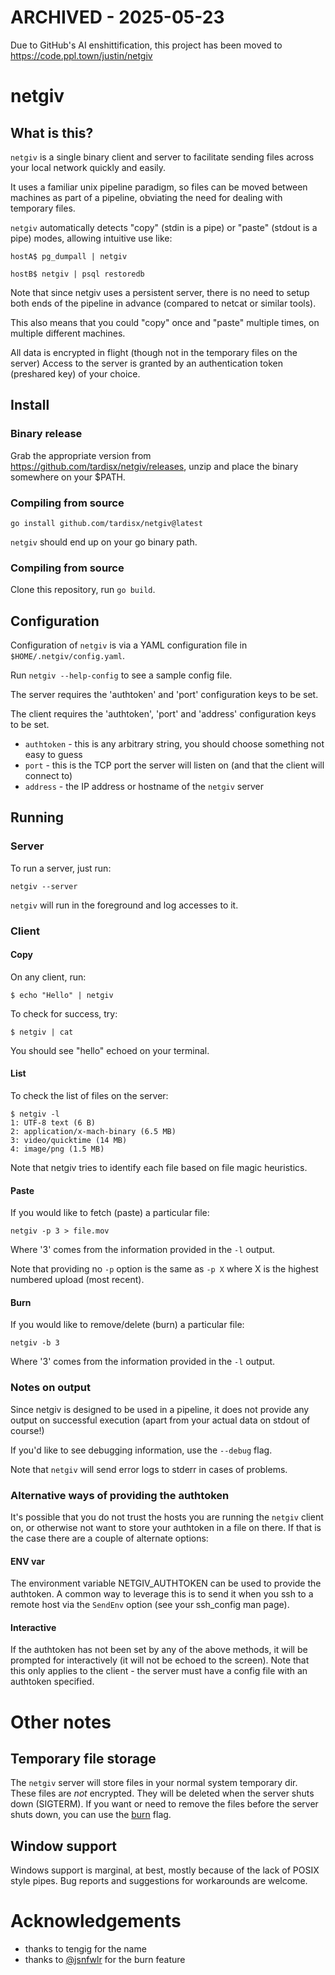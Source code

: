 # ARCHIVED - 2025-05-23

Due to GitHub's AI enshittification, this project has been moved to https://code.ppl.town/justin/netgiv

# netgiv

## What is this?

`netgiv` is a single binary client and server to facilitate sending files across
your local network quickly and easily.

It uses a familiar unix pipeline paradigm, so files can be moved between machines
as part of a pipeline, obviating the need for dealing with temporary files.

`netgiv` automatically detects "copy" (stdin is a pipe) or "paste" (stdout is a
pipe) modes, allowing intuitive use like:

    hostA$ pg_dumpall | netgiv

    hostB$ netgiv | psql restoredb

Note that since netgiv uses a persistent server, there is no need to setup both ends
of the pipeline in advance (compared to netcat or similar tools).

This also means that you could "copy" once and "paste" multiple times, on
multiple different machines.

All data is encrypted in flight (though not in the temporary files on the server)
Access to the server is granted by an authentication token (preshared key) of your
choice.

## Install

### Binary release

Grab the appropriate version from https://github.com/tardisx/netgiv/releases, unzip
and place the binary somewhere on your $PATH.

### Compiling from source

    go install github.com/tardisx/netgiv@latest

`netgiv` should end up on your go binary path.

### Compiling from source

Clone this repository, run `go build`.

## Configuration

Configuration of `netgiv` is via a YAML configuration file in
`$HOME/.netgiv/config.yaml`.

Run `netgiv --help-config` to see a sample config file.

The server requires the 'authtoken' and 'port' configuration keys to be set.

The client requires the 'authtoken', 'port' and 'address' configuration keys to be 
set.

* `authtoken` - this is any arbitrary string, you should choose something not easy to
  guess
* `port` - this is the TCP port the server will listen on (and that the client will
  connect to)
* `address` - the IP address or hostname of the `netgiv` server

## Running


### Server

To run a server, just run:

    netgiv --server

`netgiv` will run in the foreground and log accesses to it.

### Client

#### Copy

On any client, run:

    $ echo "Hello" | netgiv

To check for success, try:

    $ netgiv | cat

You should see "hello" echoed on your terminal.

#### List

To check the list of files on the server:

    $ netgiv -l
    1: UTF-8 text (6 B)
    2: application/x-mach-binary (6.5 MB)
    3: video/quicktime (14 MB)
    4: image/png (1.5 MB)

Note that netgiv tries to identify each file based on file magic heuristics.

#### Paste

If you would like to fetch (paste) a particular file:

    netgiv -p 3 > file.mov

Where '3' comes from the information provided in the `-l` output.

Note that providing no `-p` option is the same as `-p X` where X is the highest
numbered upload (most recent).

#### Burn

If you would like to remove/delete (burn) a particular file:

    netgiv -b 3

Where '3' comes from the information provided in the `-l` output.

### Notes on output

Since netgiv is designed to be used in a pipeline, it does not provide any
output on successful execution (apart from your actual data on stdout of course!)

If you'd like to see debugging information, use the `--debug` flag.

Note that `netgiv` will send error logs to stderr in cases of problems.

### Alternative ways of providing the authtoken

It's possible that you do not trust the hosts you are running the `netgiv` client on,
or otherwise not want to store your authtoken in a file on there. If that is the case
there are a couple of alternate options:

#### ENV var

The environment variable NETGIV_AUTHTOKEN can be used to provide the authtoken. A
common way to leverage this is to send it when you ssh to a remote host via the
`SendEnv` option (see your ssh_config man page).

#### Interactive

If the authtoken has not been set by any of the above methods, it will be prompted
for interactively (it will not be echoed to the screen). Note that this only applies
to the client - the server must have a config file with an authtoken specified.

# Other notes

## Temporary file storage

The `netgiv` server will store files in your normal system temporary dir. These files 
are *not* encrypted. They will be deleted when the server shuts down (SIGTERM). If you
want or need to remove the files before the server shuts down, you can use the 
[burn](#burn) flag.

## Window support

Windows support is marginal, at best, mostly because of the lack of POSIX style 
pipes. Bug reports and suggestions for workarounds are welcome.

# Acknowledgements

* thanks to tengig for the name
* thanks to [@jsnfwlr](https://github.com/jsnfwlr) for the burn feature
